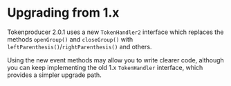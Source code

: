 # Upgrading from 1.x

Tokenproducer 2.0.1 uses a new `TokenHandler2` interface which replaces the methods
`openGroup()` and `closeGroup()` with `leftParenthesis()`/`rightParenthesis()`
and others.

Using the new event methods may allow you to write clearer code, although you can
keep implementing the old 1.x `TokenHandler` interface, which provides a simpler
upgrade path.
